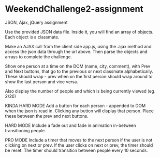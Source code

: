# WeekendChallenge2-assignment
JSON, Ajax, jQuery assignment

Use the provided JSON data file. Inside it, you will find an array of objects. Each object is a classmate.

Make an AJAX call from the client side app.js, using the .ajax method and access the json data through the url above. 
Then parse the objects and arrays to complete the challenge.

Show one person at a time on the DOM (name, city, comment), with Prev and Next buttons, that go to the previous or next classmate alphabetically.
These should wrap - prev when on the first person should wrap around to show the last person and vice versa.

Also display the number of people and which is being currently viewed (eg. 2/20)

KINDA HARD MODE
Add a button for each person - appended to DOM when the json is read in. Clicking any button will display that person. 
Place these between the prev and next buttons.

HARD MODE
Include a fade out and fade in animation in-between transitioning people.

PRO MODE
Include a timer that moves to the next person if the user is not clicking on next or prev. 
If the user clicks on next or prev, the timer should be reset. The timer should transition between people every 10 seconds.
